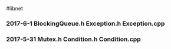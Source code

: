 #libnet

### 2017-6-1 BlockingQueue.h Exception.h Exception.cpp
### 2017-5-31 Mutex.h Condition.h Condition.cpp
